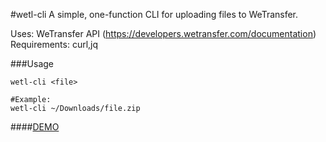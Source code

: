 #wetl-cli
A simple, one-function CLI for uploading files to WeTransfer.

Uses: WeTransfer API (https://developers.wetransfer.com/documentation)
Requirements: curl,jq

###Usage
```
wetl-cli <file>

#Example:
wetl-cli ~/Downloads/file.zip
```

####[DEMO](https://asciinema.org/a/uW3saSnUhMZm2lZH7B4Cw7fmC)
